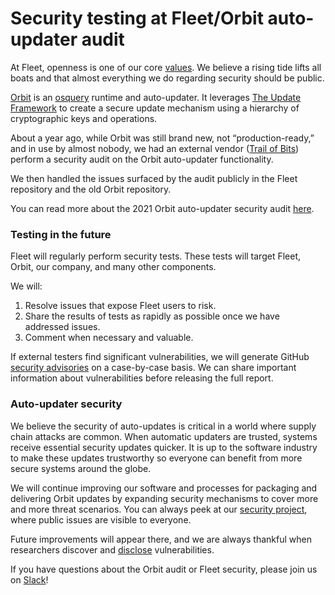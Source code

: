 # Security testing at Fleet/Orbit auto-updater audit

At Fleet, openness is one of our core [values](https://fleetdm.com/handbook/company#values). We believe a rising tide lifts all boats and that almost everything we do regarding security should be public.

[Orbit](https://blog.fleetdm.com/introducing-orbit-for-osquery-751da494d617) is an [osquery](https://github.com/osquery/osquery) runtime and auto-updater. It leverages [The Update Framework](https://theupdateframework.io/) to create a secure update mechanism using a hierarchy of cryptographic keys and operations.

About a year ago, while Orbit was still brand new, not “production-ready,” and in use by almost nobody, we had an external vendor ([Trail of Bits](https://www.trailofbits.com/)) perform a security audit on the Orbit auto-updater functionality.

We then handled the issues surfaced by the audit publicly in the Fleet repository and the old Orbit repository.

You can read more about the 2021 Orbit auto-updater security audit [here](https://fleetdm.com/docs/using-fleet/security-audits).

### Testing in the future

Fleet will regularly perform security tests. These tests will target Fleet, Orbit, our company, and many other components.

We will:

1. Resolve issues that expose Fleet users to risk.
2. Share the results of tests as rapidly as possible once we have addressed issues.
3. Comment when necessary and valuable.

If external testers find significant vulnerabilities, we will generate GitHub [security advisories](https://github.com/fleetdm/fleet/security/advisories) on a case-by-case basis. We can share important information about vulnerabilities before releasing the full report.

### Auto-updater security
We believe the security of auto-updates is critical in a world where supply chain attacks are common. When automatic updaters are trusted, systems receive essential security updates quicker. It is up to the software industry to make these updates trustworthy so everyone can benefit from more secure systems around the globe.

We will continue improving our software and processes for packaging and delivering Orbit updates by expanding security mechanisms to cover more and more threat scenarios. You can always peek at our [security project](https://github.com/orgs/fleetdm/projects/33), where public issues are visible to everyone.

Future improvements will appear there, and we are always thankful when researchers discover and [disclose](https://github.com/fleetdm/fleet/security/policy) vulnerabilities.

If you have questions about the Orbit audit or Fleet security, please join us on [Slack](https://osquery.fleetdm.com/c/fleet)!

<meta name="category" value="security">
<meta name="authorGitHubUsername" value="GuillaumeRoss">
<meta name="authorFullName" value="Guillaume Ross">
<meta name="publishedOn" value="2022-03-30">
<meta name="articleTitle" value="Security testing at Fleet/Orbit auto-updater audit">
